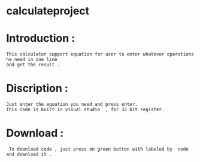 # calculateproject 

# Introduction  : 
    This calculator support equation for user ta enter whatever operations he need in one line 
    and get the result .
   
# Discription :
    Just enter the equation you need and press enter. 
    This code is built in visual studio  , for 32 bit register.
    
# Download   : 
     To download code , just press on green button with labeled by  code and download it .

